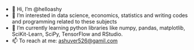 - 👋 Hi, I’m @helloashy
- 👀 I’m interested in data science, economics, statistics and writing codes and programming related to these subjects
- 🌱 I’m currently learning python libraries like numpy, pandas, matplotlib, SciKit-Learn, SciPy, TensorFlow and RStudio.
- 📫 To reach at me: ashuver526@gamil.com

<!---
helloashy/helloashy is a ✨ special ✨ repository because its `README.md` (this file) appears on your GitHub profile.
You can click the Preview link to take a look at your changes.
--->
